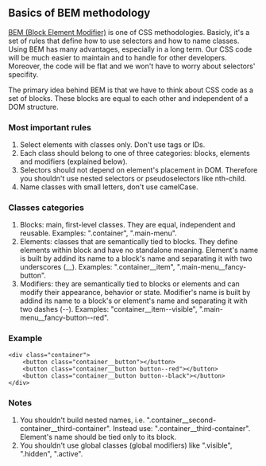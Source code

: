 ## Basics of BEM methodology

[BEM (Block Element Modifier)](http://getbem.com/) is one of CSS methodologies. Basicly, it's a set of rules that define how to use selectors and how to name classes. Using BEM has many advantages, especially in a long term. Our CSS code will be much easier to maintain and to handle for other developers. Moreover, the code will be flat and we won't have to worry about selectors' specifity.

The primary idea behind BEM is that we have to think about CSS code as a set of blocks. These blocks are equal to each other and independent of a DOM structure.

### Most important rules

1. Select elements with classes only. Don't use tags or IDs.
2. Each class should belong to one of three categories: blocks, elements and modifiers (explained below).
3. Selectors should not depend on element's placement in DOM. Therefore you shouldn't use nested selectors or pseudoselectors like nth-child.
4. Name classes with small letters, don't use camelCase.

### Classes categories

1. Blocks: main, first-level classes. They are equal, independent and reusable. Examples: ".container", ".main-menu".
2. Elements: classes that are semantically tied to blocks. They define elements within block and have no standalone meaning. Element's name is built by addind its name to a block's name and separating it with two underscores (__). Examples: ".container__item", ".main-menu__fancy-button".
3. Modifiers: they are semantically tied to blocks or elements and can modify their appearance, behavior or state. Modifier's name is built by addind its name to a block's or element's name and separating it with two dashes (--). Examples: "container__item--visible", ".main-menu__fancy-button--red".

### Example

	<div class="container">
		<button class="container__button"></button>
		<button class="container__button button--red"></button>
		<button class="container__button button--black"></button>
	</div>

### Notes

1. You shouldn't build nested names, i.e. ".container__second-container__third-container". Instead use: ".container__third-container". Element's name should be tied only to its block.
2. You shouldn't use global classes (global modifiers) like ".visible", ".hidden", ".active".


